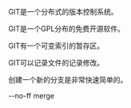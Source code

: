 GIT是一个分布式的版本控制系统。

GIT是一个GPL分布的免费开源软件。

GIT有一个可变索引的暂存区。

GIT可以记录文件的记录修改。

创建一个新的分支是非常快速简单的。

--no-ff merge